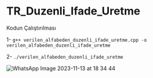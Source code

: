 # TR_Duzenli_Ifade_Uretme

Kodun Çalıştırılması

1- `g++ verilen_alfabeden_duzenli_ifade_uretme.cpp -o verilen_alfabeden_duzenli_ifade_uretme`

2- `./verilen_alfabeden_duzenli_ifade_uretme`

![WhatsApp Image 2023-11-13 at 18 34 44](https://github.com/yigitboracagiran/TR_Duzenli_Ifade_Uretme/assets/111417887/9b85419f-edaa-42c3-b5db-124a6f75af64)
